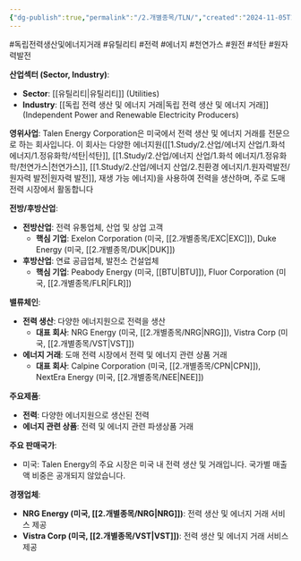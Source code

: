 ```yaml
---
{"dg-publish":true,"permalink":"/2.개별종목/TLN/","created":"2024-11-05T14:48:52.171+09:00","updated":"2025-07-29T21:37:05.277+09:00"}
---
```


#독립전력생산및에너지거래 #유틸리티 #전력 #에너지 #천연가스 #원전 #석탄 #원자력발전 


**산업섹터 (Sector, Industry)**:

- **Sector**: [[유틸리티\|유틸리티]] (Utilities)
- **Industry**: [[독립 전력 생산 및 에너지 거래\|독립 전력 생산 및 에너지 거래]] (Independent Power and Renewable Electricity Producers)

**영위사업**: Talen Energy Corporation은 미국에서 전력 생산 및 에너지 거래를 전문으로 하는 회사입니다. 이 회사는 다양한 에너지원([[1.Study/2.산업/에너지 산업/1.화석 에너지/1.정유화학/석탄\|석탄]], [[1.Study/2.산업/에너지 산업/1.화석 에너지/1.정유화학/천연가스\|천연가스]], [[1.Study/2.산업/에너지 산업/2.친환경 에너지/1.원자력발전/원자력 발전\|원자력 발전]], 재생 가능 에너지)을 사용하여 전력을 생산하며, 주로 도매 전력 시장에서 활동합니다


**전방/후방산업**:

- **전방산업**: 전력 유통업체, 산업 및 상업 고객
    - **핵심 기업**: Exelon Corporation (미국, [[2.개별종목/EXC\|EXC]]), Duke Energy (미국, [[2.개별종목/DUK\|DUK]])
- **후방산업**: 연료 공급업체, 발전소 건설업체
    - **핵심 기업**: Peabody Energy (미국, [[BTU\|BTU]]), Fluor Corporation (미국, [[2.개별종목/FLR\|FLR]])

**밸류체인**:

- **전력 생산**: 다양한 에너지원으로 전력을 생산
    - **대표 회사**: NRG Energy (미국, [[2.개별종목/NRG\|NRG]]), Vistra Corp (미국, [[2.개별종목/VST\|VST]])
- **에너지 거래**: 도매 전력 시장에서 전력 및 에너지 관련 상품 거래
    - **대표 회사**: Calpine Corporation (미국, [[2.개별종목/CPN\|CPN]]), NextEra Energy (미국, [[2.개별종목/NEE\|NEE]])

**주요제품**:

- **전력**: 다양한 에너지원으로 생산된 전력
- **에너지 관련 상품**: 전력 및 에너지 관련 파생상품 거래

**주요 판매국가**:

- 미국: Talen Energy의 주요 시장은 미국 내 전력 생산 및 거래입니다. 국가별 매출액 비중은 공개되지 않았습니다.

**경쟁업체**:

- **NRG Energy (미국, [[2.개별종목/NRG\|NRG]])**: 전력 생산 및 에너지 거래 서비스 제공
- **Vistra Corp (미국, [[2.개별종목/VST\|VST]])**: 전력 생산 및 에너지 거래 서비스 제공